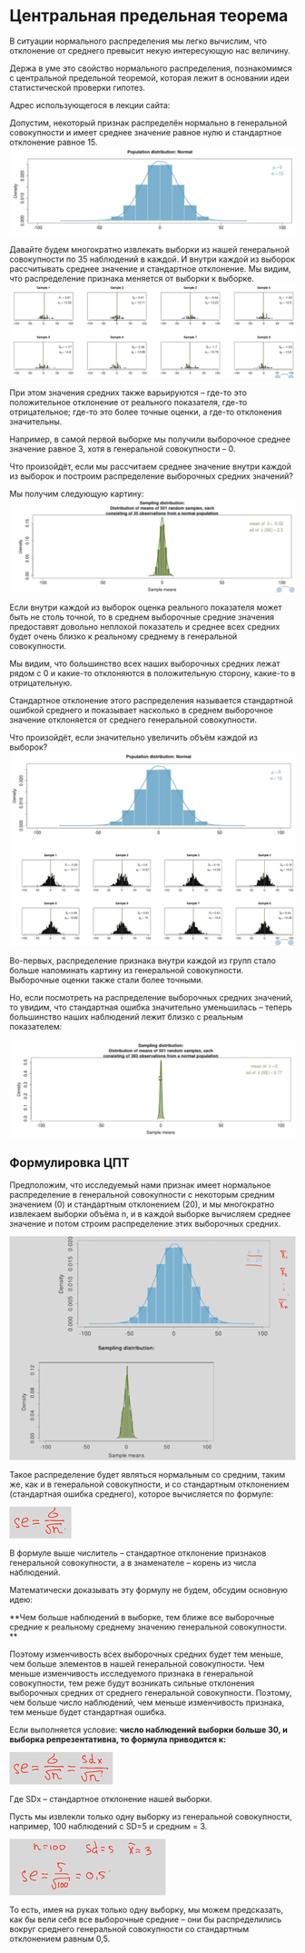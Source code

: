 # Центральная предельная теорема

В ситуации нормального распределения мы легко вычислим, что отклонение от среднего превысит некую интересующую нас величину.

Держа в уме это свойство нормального распределения, познакомимся с центральной предельной теоремой, которая лежит в основании идеи статистической проверки гипотез.

Адрес использующегося в лекции сайта: [](https://gallery.shinyapps.io/CLT_mean/)

Допустим, некоторый признак распределён нормально в генеральной совокупности и имеет среднее значение равное нулю и стандартное отклонение равное 15. 
![](images/source_distr.png)

Давайте будем многократно извлекать выборки из нашей генеральной совокупности по 35 наблюдений в каждой. И внутри каждой из выборок рассчитывать среднее значение и стандартное отклонение. Мы видим, что распределение признака меняется от выборки к выборке.
![](images/diff_distr.png)

При этом значения средних также варьируются – где-то это положительное отклонение от реального показателя, где-то отрицательное; где-то это более точные оценки, а где-то отклонения значительны.

Например, в самой первой выборке мы получили выборочное среднее значение равное 3, хотя в генеральной совокупности – 0. 

Что произойдёт, если мы рассчитаем среднее значение внутри каждой из выборок и построим распределение выборочных средних значений?

Мы получим следующую картину:
![](images/diff_distr2.png)

Если внутри каждой из выборок оценка реального показателя может быть не столь точной, то в среднем выборочные средние значения предоставят довольно неплохой показатель и среднее всех средних будет очень близко к реальному среднему в генеральной совокупности.

Мы видим, что большинство всех наших выборочных средних лежат рядом с 0 и какие-то отклоняются в положительную сторону, какие-то в отрицательную. 

Стандартное отклонение этого распределения называется стандартной ошибкой среднего и показывает насколько в среднем выборочное значение отклоняется от среднего генеральной совокупности.

Что произойдёт, если значительно увеличить объём каждой из выборок?
![](images/distr2.png)

Во-первых, распределение признака внутри каждой из групп стало больше напоминать картину из генеральной совокупности. Выборочные оценки также стали более точными. 

Но, если посмотреть на распределение выборочных средних значений, то увидим, что стандартная ошибка значительно уменьшилась – теперь большинство наших наблюдений лежит близко с реальным показателем:

![](images/diff_distr3.png)



## Формулировка ЦПТ

Предположим, что исследуемый нами признак имеет нормальное распределение в генеральной совокупности с некоторым средним значением (0) и стандартным отклонением (20), и мы многократно извлекаем выборки объёма n, и в каждой выборке вычисляем среднее значение и потом строим распределение этих выборочных средних.

![](images/cpt1.png)

Такое распределение будет являться нормальным со средним, таким же, как и в генеральной совокупности, и со стандартным отклонением (стандартная ошибка среднего), которое вычисляется по формуле:

![](images/se.png)

В формуле выше числитель – стандартное отклонение признаков генеральной совокупности, а в знаменателе – корень из числа наблюдений.

Математически доказывать эту формулу не будем, обсудим основную идею:

**Чем больше наблюдений в выборке, тем ближе все выборочные средние к реальному среднему значению генеральной совокупности. **

Поэтому изменчивость всех выборочных средних будет тем меньше, чем больше элементов в нашей генеральной совокупности. Чем меньше изменчивость исследуемого признака в генеральной совокупности, тем реже будут возникать сильные отклонения выборочных средних от среднего генеральной совокупности. Поэтому, чем больше число наблюдений, чем меньше изменчивость признака, тем меньше будет стандартная ошибка.

Если выполняется условие: **число наблюдений выборки больше 30, и выборка репрезентативна, то формула приводится к:**

![](images/sd.png)

Где SDx – стандартное отклонение нашей выборки.

Пусть мы извлекли только одну выборку из генеральной совокупности, например, 100 наблюдений с SD=5 и средним = 3.

![](images/example.png)

То есть, имея на руках только одну выборку, мы можем предсказать, как бы вели себя все выборочные средние – они бы распределились вокруг среднего генеральной совокупности со стандартным отклонением равным 0,5.

